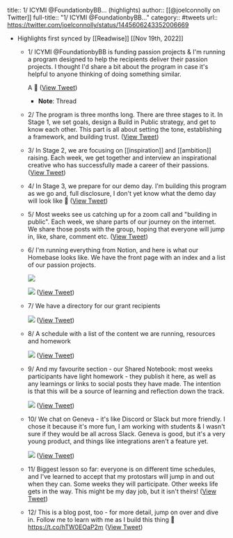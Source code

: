 title:: 1/ ICYMI @FoundationbyBB... (highlights)
author:: [[@joelconnolly on Twitter]]
full-title:: "1/ ICYMI @FoundationbyBB..."
category:: #tweets
url:: https://twitter.com/joelconnolly/status/1445606243352006669

- Highlights first synced by [[Readwise]] [[Nov 19th, 2022]]
	- 1/ ICYMI @FoundationbyBB is funding passion projects & I'm running a program designed to help the recipients deliver their passion projects. I thought I'd share a bit about the program in case it's helpful to anyone thinking of doing something similar.
	  
	  A 🧵 ([View Tweet](https://twitter.com/joelconnolly/status/1445606243352006669))
		- **Note**: Thread
	- 2/ The program is three months long. There are three stages to it. In Stage 1, we set goals, design a Build in Public strategy, and get to know each other. This part is all about setting the tone, establishing a framework, and building trust. ([View Tweet](https://twitter.com/joelconnolly/status/1445606245642108933))
	- 3/ In Stage 2, we are focusing on [[inspiration]] and [[ambition]] raising. Each week, we get together and interview an inspirational creative who has successfully made a career of their passions. ([View Tweet](https://twitter.com/joelconnolly/status/1445606247558836225))
	- 4/ In Stage 3, we prepare for our demo day. I'm building this program as we go and, full disclosure, I don't yet know what the demo day will look like 🥸 ([View Tweet](https://twitter.com/joelconnolly/status/1445606249421152260))
	- 5/ Most weeks see us catching up for a zoom call and "building in public". Each week, we share parts of our journey on the internet. We share those posts with the group, hoping that everyone will jump in, like, share, comment etc. ([View Tweet](https://twitter.com/joelconnolly/status/1445606251358871559))
	- 6/ I'm running everything from Notion, and here is what our Homebase looks like. We have the front page with an index and a list of our passion projects. 
	  
	  ![](https://pbs.twimg.com/media/FA_P0VTVgAAOkLS.jpg) 
	  
	  ![](https://pbs.twimg.com/media/FA_P47fUcAc5sIx.jpg) ([View Tweet](https://twitter.com/joelconnolly/status/1445606257222565889))
	- 7/ We have a directory for our grant recipients 
	  
	  ![](https://pbs.twimg.com/media/FA_QCQxUYA82ZxF.jpg) ([View Tweet](https://twitter.com/joelconnolly/status/1445606263207780354))
	- 8/ A schedule with a list of the content we are running, resources and homework 
	  
	  ![](https://pbs.twimg.com/media/FA_QL3gUYAI46Jt.jpg) ([View Tweet](https://twitter.com/joelconnolly/status/1445606269453168651))
	- 9/ And my favourite section - our Shared Notebook: most weeks participants have light homework - they publish it here, as well as any learnings or links to social posts they have made. The intention is that this will be a source of learning and reflection down the track. 
	  
	  ![](https://pbs.twimg.com/media/FA_QZJrVkAc3c5W.jpg) ([View Tweet](https://twitter.com/joelconnolly/status/1445606275505549323))
	- 10/ We chat on Geneva - it's like Discord or Slack but more friendly. I chose it because it's more fun, I am working with students & I wasn't sure if they would be all across Slack. Geneva is good, but it's a very young product, and things like integrations aren't a feature yet. 
	  
	  ![](https://pbs.twimg.com/media/FA_RnxWUcAMYSUw.jpg) ([View Tweet](https://twitter.com/joelconnolly/status/1445606280245116930))
	- 11/ Biggest lesson so far: everyone is on different time schedules, and I've learned to accept that my protostars will jump in and out when they can. Some weeks they will participate. Other weeks life gets in the way. This might be my day job, but it isn't theirs! ([View Tweet](https://twitter.com/joelconnolly/status/1445606282761682961))
	- 12/ This is a blog post, too - for more detail, jump on over and dive in. Follow me to learn with me as I build this thing 🥰
	  https://t.co/hTW0EOaP2m ([View Tweet](https://twitter.com/joelconnolly/status/1445606284703645697))